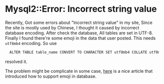 # Mysql2::Error: Incorrect string value

Recently, Got some errors about "Incorrect string value" in my site, Since the site is mostly used by Chinese, I thought it caused by incorrect database encoding. After check the database, All tables are set in UTF-8. Finally I found there're some emoji in the data that user posted. This needs `utf8mb4` encoding. So use

```sh
  ALTER TABLE table_name CONVERT TO CHARACTER SET utf8mb4 COLLATE utf8mb4_bin;
```

resolved it.

The problem might be complicate in some case, [here](http://blog.arkency.com/2015/05/how-to-store-emoji-in-a-rails-app-with-a-mysql-database/) is a nice article that introduced how to support emoji in database.
